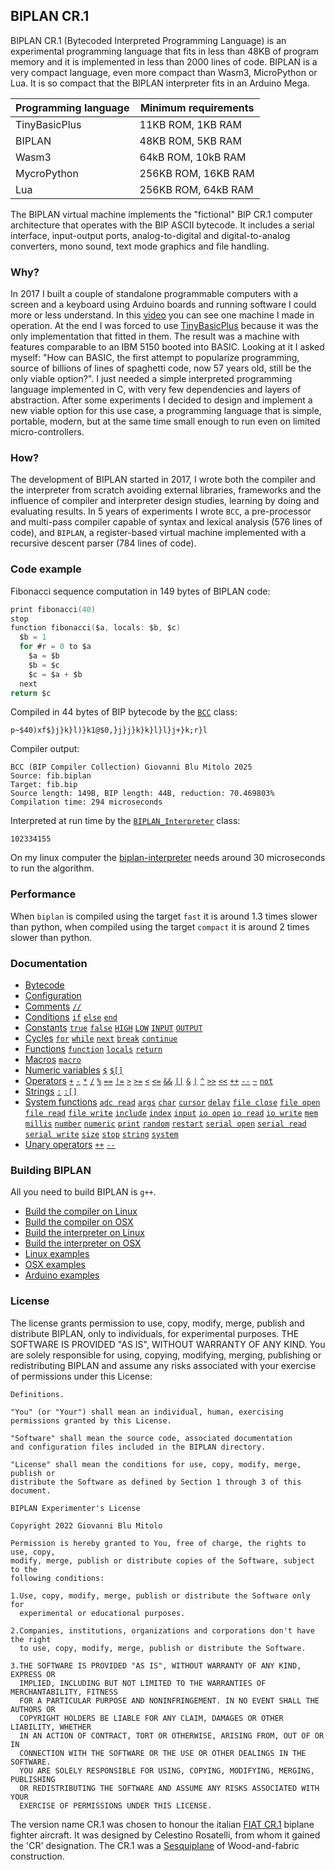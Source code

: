 
## BIPLAN CR.1
BIPLAN CR.1 (Bytecoded Interpreted Programming Language) is an experimental programming language that fits in less than 48KB of program memory and it is implemented in less than 2000 lines of code. BIPLAN is a very compact language, even more compact than Wasm3, MicroPython or Lua. It is so compact that the BIPLAN interpreter fits in an Arduino Mega.

| Programming language | Minimum requirements |
| -------------------- | -------------------- |
| TinyBasicPlus        |  11KB ROM,  1KB RAM  |
| BIPLAN               |  48KB ROM,  5KB RAM  |
| Wasm3                |  64kB ROM, 10kB RAM  |
| MycroPython          | 256KB ROM, 16KB RAM  |
| Lua                  | 256KB ROM, 64kB RAM  |

The BIPLAN virtual machine implements the "fictional" BIP CR.1 computer architecture that operates with the BIP ASCII bytecode. It includes a serial interface, input-output ports, analog-to-digital and digital-to-analog converters, mono sound, text mode graphics and file handling.

### Why?
In 2017 I built a couple of standalone programmable computers with a screen and a keyboard using Arduino boards and running software I could more or less understand. In this [video](https://www.youtube.com/watch?v=xRZ9abs5ywA) you can see one machine I made in operation. At the end I was forced to use [TinyBasicPlus](https://github.com/BleuLlama/TinyBasicPlus/blob/master/TinyBasicPlus/TinyBasicPlus.ino) because it was the only implementation that fitted in them. The result was a machine with features comparable to an IBM 5150 booted into BASIC. Looking at it I asked myself: "How can BASIC, the first attempt to popularize programming, source of billions of lines of spaghetti code, now 57 years old, still be the only viable option?". I just needed a simple interpreted programming language implemented in C, with very few dependencies and layers of abstraction. After some experiments I decided to design and implement a new viable option for this use case, a programming language that is simple, portable, modern, but at the same time small enough to run even on limited micro-controllers.

### How?

The development of BIPLAN started in 2017, I wrote both the compiler and the interpreter from scratch avoiding external libraries, frameworks and the influence of compiler and interpreter design studies, learning by doing and evaluating results. In 5 years of experiments I wrote `BCC`, a pre-processor and multi-pass compiler capable of syntax and lexical analysis (576 lines of code), and `BIPLAN`, a register-based virtual machine implemented with a recursive descent parser (784 lines of code).

### Code example

Fibonacci sequence computation in 149 bytes of BIPLAN code:
```c
print fibonacci(40)
stop
function fibonacci($a, locals: $b, $c)
  $b = 1
  for #r = 0 to $a
    $a = $b
    $b = $c
    $c = $a + $b
  next
return $c
```
Compiled in 44 bytes of BIP bytecode by the [`BCC`](/src/BCC.h) class:
```
p~$40)xf$}j}k}l)}k1@$0,}j}j}k}k}l}l}j+}k;r}l
```
Compiler output:
```
BCC (BIP Compiler Collection) Giovanni Blu Mitolo 2025 
Source: fib.biplan 
Target: fib.bip 
Source length: 149B, BIP length: 44B, reduction: 70.469803% 
Compilation time: 294 microseconds 
```
Interpreted at run time by the [`BIPLAN_Interpreter`](/src/BIPLAN.c) class:
```
102334155
```
On my linux computer the [biplan-interpreter](examples/LINUX/biplan-interpreter/) needs around 30 microseconds to run the algorithm.

### Performance

When `biplan` is compiled using the target `fast` it is around 1.3 times slower than python, when compiled using the target `compact` it is around 2 times slower than python.

### Documentation
- [Bytecode](/documentation/bytecode.md)
- [Configuration](/documentation/configuration.md)
- [Comments](/documentation/comments.md) [`//`](/documentation/comments.md)
- [Conditions](/documentation/conditions.md) [`if`](/documentation/conditions.md) [`else`](/documentation/conditions.md) [`end`](/documentation/conditions.md)
- [Constants](/documentation/constants.md) [`true`](/documentation/constants.md) [`false`](/documentation/constants.md) [`HIGH`](/documentation/constants.md) [`LOW`](/documentation/constants.md) [`INPUT`](/documentation/constants.md) [`OUTPUT`](/documentation/constants.md)
- [Cycles](/documentation/cycles.md) [`for`](/documentation/cycles.md#for) [`while`](/documentation/cycles.md#while) [`next`](/documentation/cycles.md#next) [`break`](/documentation/cycles.md#break) [`continue`](/documentation/cycles.md#continue)
- [Functions](/documentation/functions.md) [`function`](/documentation/functions.md) [`locals`](/documentation/functions.md) [`return`](/documentation/functions.md)
- [Macros](/documentation/macros.md) [`macro`](/documentation/macros.md#pre-processor-macros)
- [Numeric variables](/documentation/numeric-variables.md) [`$`](/documentation/numeric-variables.md) [`$[]`](/documentation/numeric-variables.md)
- [Operators](/documentation/operators.md) [`+`](/documentation/operators.md) [`-`](/documentation/operators.md) [`*`](/documentation/operators.md) [`/`](/documentation/operators.md) [`%`](/documentation/operators.md) [`==`](/documentation/operators.md) [`!=`](/documentation/operators.md) [`>`](/documentation/operators.md) [`>=`](/documentation/operators.md) [`<`](/documentation/operators.md) [`<=`](/documentation/operators.md) [`&&`](/documentation/operators.md) [`||`](/documentation/operators.md) [`&`](/documentation/operators.md) [`|`](/documentation/operators.md) [`^`](/documentation/operators.md) [`>>`](/documentation/operators.md) [`<<`](/documentation/operators.md) [`++`](/documentation/operators.md) [`--`](/documentation/operators.md) [`~`](/documentation/operators.md) [`not`](/documentation/operators.md)
- [Strings](/documentation/strings.md) [`:`](/documentation/strings.md) [`:[]`](/documentation/strings.md)
- [System functions](/documentation/system-functions.md) [`adc read`](/documentation/system-functions.md#adc-read) [`args`](/documentation/system-functions.md#args) [`char`](/documentation/system-functions.md#print) [`cursor`](/documentation/system-functions.md#cursor) [`delay`](/documentation/system-functions.md#delay) [`file close`](/documentation/system-functions.md#file-close) [`file open`](/documentation/system-functions.md#file-open) [`file read`](/documentation/system-functions.md#file-read) [`file write`](/documentation/system-functions.md#file-write) [`include`](/documentation/system-functions.md#include) [`index`](/documentation/system-functions.md#index) [`input`](/documentation/system-functions.md#input) [`io open`](/documentation/system-functions.md#io-open) [`io read`](/documentation/system-functions.md#io-read) [`io write`](/documentation/system-functions.md#digitalWrite) [`mem`](/documentation/system-functions.md#mem) [`millis`](/documentation/system-functions.md#millis) [`number`](/documentation/system-functions.md#number) [`numeric`](/documentation/system-functions.md#numeric) [`print`](/documentation/system-functions.md#print) [`random`](/documentation/system-functions.md#random) [`restart`](/documentation/system-functions.md#restart) [`serial open`](/documentation/system-functions.md#serial-open) [`serial read`](/documentation/system-functions.md#serial-read) [`serial write`](/documentation/system-functions.md#serial-write) [`size`](/documentation/system-functions.md#size) [`stop`](/documentation/system-functions.md#stop) [`string`](/documentation/system-functions.md#string) [`system`](/documentation/system-functions.md#system)
- [Unary operators](/documentation/unary-operators.md) [`++`](/documentation/unary-operators.md) [`--`](/documentation/unary-operators.md)

### Building BIPLAN

All you need to build BIPLAN is `g++`.

- [Build the compiler on Linux](/examples/LINUX/bcc-compiler/)
- [Build the compiler on OSX](/examples/OSX/bcc-compiler/)
- [Build the interpreter on Linux](/examples/LINUX/biplan-interpreter/)
- [Build the interpreter on OSX](/examples/OSX/biplan-interpreter/)
- [Linux examples](/examples/LINUX/)
- [OSX examples](/examples/OSX/)
- [Arduino examples](/examples/ARDUINO/)

### License
The license grants permission to use, copy, modify, merge, publish and distribute BIPLAN, only to individuals, for experimental purposes. THE SOFTWARE IS PROVIDED "AS IS", WITHOUT WARRANTY OF ANY KIND. You are solely responsible for using, copying, modifying, merging, publishing or redistributing BIPLAN and assume any risks associated with your exercise of permissions under this License:

```
Definitions.

"You" (or "Your") shall mean an individual, human, exercising
permissions granted by this License.

"Software" shall mean the source code, associated documentation
and configuration files included in the BIPLAN directory.

"License" shall mean the conditions for use, copy, modify, merge, publish or
distribute the Software as defined by Section 1 through 3 of this document.

BIPLAN Experimenter's License

Copyright 2022 Giovanni Blu Mitolo

Permission is hereby granted to You, free of charge, the rights to use, copy,
modify, merge, publish or distribute copies of the Software, subject to the
following conditions:

1.Use, copy, modify, merge, publish or distribute the Software only for
  experimental or educational purposes.

2.Companies, institutions, organizations and corporations don't have the right
  to use, copy, modify, merge, publish or distribute the Software.

3.THE SOFTWARE IS PROVIDED "AS IS", WITHOUT WARRANTY OF ANY KIND, EXPRESS OR
  IMPLIED, INCLUDING BUT NOT LIMITED TO THE WARRANTIES OF MERCHANTABILITY, FITNESS
  FOR A PARTICULAR PURPOSE AND NONINFRINGEMENT. IN NO EVENT SHALL THE AUTHORS OR
  COPYRIGHT HOLDERS BE LIABLE FOR ANY CLAIM, DAMAGES OR OTHER LIABILITY, WHETHER
  IN AN ACTION OF CONTRACT, TORT OR OTHERWISE, ARISING FROM, OUT OF OR IN
  CONNECTION WITH THE SOFTWARE OR THE USE OR OTHER DEALINGS IN THE SOFTWARE.
  YOU ARE SOLELY RESPONSIBLE FOR USING, COPYING, MODIFYING, MERGING, PUBLISHING
  OR REDISTRIBUTING THE SOFTWARE AND ASSUME ANY RISKS ASSOCIATED WITH YOUR
  EXERCISE OF PERMISSIONS UNDER THIS LICENSE.
```

The version name CR.1 was chosen to honour the italian [FIAT CR.1](https://en.wikipedia.org/wiki/Fiat_CR.1) biplane fighter aircraft. It was designed by Celestino Rosatelli, from whom it gained the 'CR' designation. The CR.1 was a [Sesquiplane](https://en.wikipedia.org/wiki/Biplane#Sesquiplane) of Wood-and-fabric construction.
